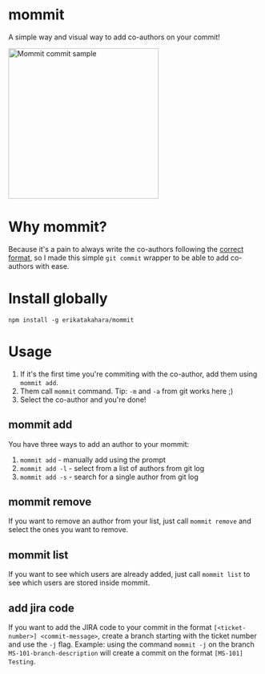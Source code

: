 # mommit

A simple way and visual way to add co-authors on your commit!

<image src="./images/mommit-commit.gif" alt="Mommit commit sample" height="300">

# Why mommit?

Because it's a pain to always write the co-authors following the [correct format](https://help.github.com/en/github/committing-changes-to-your-project/creating-a-commit-with-multiple-authors), so I made this simple `git commit` wrapper to be able to add co-authors with ease.

# Install globally

`npm install -g erikatakahara/mommit`

# Usage

1. If it's the first time you're commiting with the co-author, add them using `mommit add`.
1. Them call `mommit` command. Tip: `-m` and `-a` from git works here ;)
1. Select the co-author and you're done!

## mommit add

You have three ways to add an author to your mommit:

1. `mommit add` - manually add using the prompt
1. `mommit add -l` - select from a list of authors from git log
1. `mommit add -s` - search for a single author from git log

## mommit remove

If you want to remove an author from your list, just call `mommit remove` and select the ones you want to remove.

## mommit list

If you want to see which users are already added, just call `mommit list` to see which users are stored inside mommit.

## add jira code

If you want to add the JIRA code to your commit in the format `[<ticket-number>] <commit-message>`, create a branch starting with the ticket number and use the `-j` flag. Example: using the command `mommit -j` on the branch `MS-101-branch-description` will create a commit on the format `[MS-101] Testing`.
